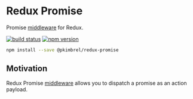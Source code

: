 # Redux Promise

Promise [middleware](https://redux.js.org/advanced/middleware) for Redux.

[![build status](https://img.shields.io/travis/com/pkimbrel/redux-promise)](https://travis-ci.org/pkimbrel/redux-promise)
[![npm version](https://img.shields.io/npm/v/@pkimbrel/redux-promise)](https://www.npmjs.com/package/@pkimbrel/redux-promise)

```sh
npm install --save @pkimbrel/redux-promise
```

## Motivation

Redux Promise [middleware](https://redux.js.org/advanced/middleware)
allows you to dispatch a promise as an action payload.
